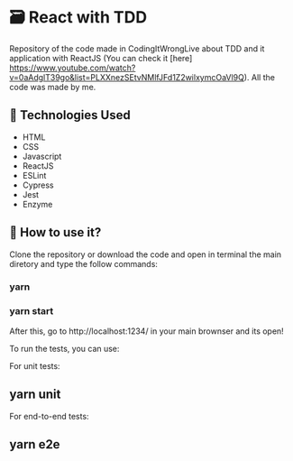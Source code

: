 # :card_file_box: React with TDD
Repository of the code made in CodingItWrongLive about TDD and it application with ReactJS (You can check it [here] https://www.youtube.com/watch?v=0aAdglT39go&list=PLXXnezSEtvNMlfJFd1Z2wilxymcOaVl9Q). All the code was made by me.

<!--
<p align= "center">
  <img src="https://user-images.githubusercontent.com/47602070/76813700-8d089180-67d7-11ea-86ad-b0fca5424b4d.png" height="250px" />
<p/>
-->

## :bookmark_tabs: Technologies Used
* HTML
* CSS
* Javascript
* ReactJS
* ESLint
* Cypress
* Jest
* Enzyme

## :rocket: How to use it?

Clone the repository or download the code and open in terminal the main diretory and type the follow commands:

### yarn

### yarn start

After this, go to http://localhost:1234/ in your main brownser and its open!

To run the tests, you can use:

For unit tests:
## yarn unit

For end-to-end tests:
## yarn e2e
